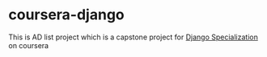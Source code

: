 # coursera-django

This is AD list project which is a capstone project for [Django Specialization](https://www.coursera.org/learn/django-database-web-apps/home/welcome) on coursera
